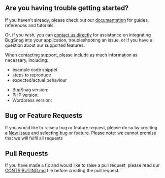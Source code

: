 ## Are you having trouble getting started?
If you haven't already, please check out our [documentation](https://docs.bugsnag.com/platforms/php/wordpress/) for guides, references and tutorials.

Or, if you wish, you can [contact us directly](mailto:support@bugsnag.com) for assistance on integrating BugSnag into your application, troubleshooting an issue, or if you have a question about our supported features.

When contacting support, please include as much information as necessary, including:

- example code snippet
- steps to reproduce
- expected/actual behaviour 

* BugSnag version:
* PHP version:
* Wordpress version:


## Bug or Feature Requests
If you would like to raise a bug or feature request, please do so by creating a [New Issue](https://github.com/bugsnag/bugsnag-wordpress/issues/new/choose) and selecting bug or feature.
Please note: we cannot promise that we will fulfil all requests

## Pull Requests
If you have made a fix and would like to raise a pull request, please read our [CONTRIBUTING.md](../CONTRIBUTING.md) file before creating the pull request.
